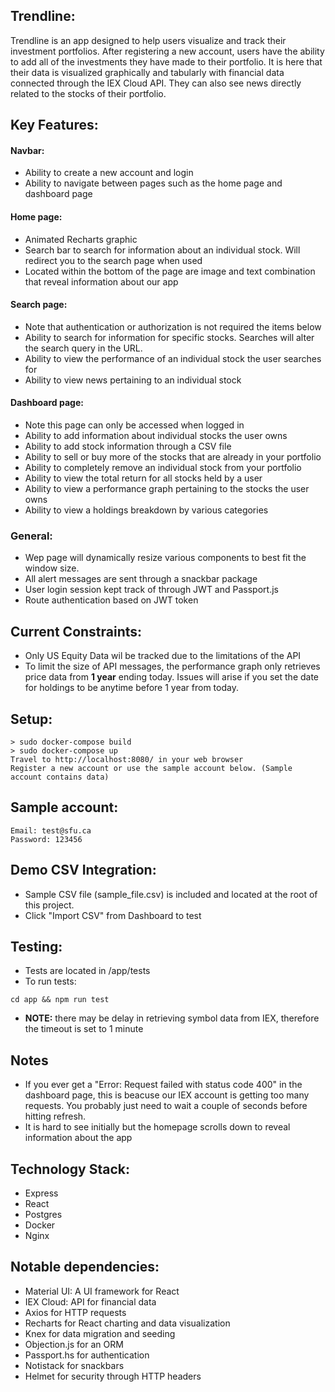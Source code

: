 ## Trendline:
Trendline is an app designed to help users visualize and track their investment portfolios. After registering a new account, users have the ability to
add all of the investments they have made to their portfolio. It is here that their data is visualized graphically and tabularly with financial data connected through the IEX Cloud API. They can also see news directly related to the stocks of their portfolio.

## Key Features:
#### Navbar:
- Ability to create a new account and login
- Ability to navigate between pages such as the home page and dashboard page
#### Home page:
- Animated Recharts graphic
- Search bar to search for information about an individual stock. Will redirect you to the search page when used
- Located within the bottom of the page are image and text combination that reveal information about our app
#### Search page:
- Note that authentication or authorization is not required the items below
- Ability to search for information for specific stocks. Searches will alter the search query in the URL.
- Ability to view the performance of an individual stock the user searches for
- Ability to view news pertaining to an individual stock
#### Dashboard page:
- Note this page can only be accessed when logged in
- Ability to add information about individual stocks the user owns
- Ability to add stock information through a CSV file
- Ability to sell or buy more of the stocks that are already in your portfolio
- Ability to completely remove an individual stock from your portfolio
- Ability to view the total return for all stocks held by a user
- Ability to view a performance graph pertaining to the stocks the user owns
- Ability to view a holdings breakdown by various categories
### General:
- Wep page will dynamically resize various components to best fit the window size.
- All alert messages are sent through a snackbar package
- User login session kept track of through JWT and Passport.js
- Route authentication based on JWT token

## Current Constraints:
- Only US Equity Data wil be tracked due to the limitations of the API
- To limit the size of API messages, the performance graph only retrieves price data from **1 year** ending today. Issues will arise if you set the date for holdings to be anytime before 1 year from today.

## Setup:
    > sudo docker-compose build
    > sudo docker-compose up
    Travel to http://localhost:8080/ in your web browser
    Register a new account or use the sample account below. (Sample account contains data)
    
## Sample account:
    Email: test@sfu.ca
    Password: 123456

## Demo CSV Integration:
- Sample CSV file (sample_file.csv) is included and located at the root of this project. 
- Click "Import CSV" from Dashboard to test

## Testing: 
- Tests are located in /app/tests
- To run tests: 
```
cd app && npm run test 
```
- **NOTE:** there may be delay in retrieving symbol data from IEX, therefore the timeout is set to 1 minute
 
## Notes
- If you ever get a "Error: Request failed with status code 400" in the dashboard page, this is beacuse our IEX account is getting too many requests. You probably just need to wait a couple of seconds before hitting refresh.
- It is hard to see initially but the homepage scrolls down to reveal information about the app

## Technology Stack:
- Express
- React
- Postgres
- Docker
- Nginx

## Notable dependencies:
- Material UI: A UI framework for React
- IEX Cloud: API for financial data
- Axios for HTTP requests
- Recharts for React charting and data visualization
- Knex for data migration and seeding
- Objection.js for an ORM
- Passport.hs for authentication
- Notistack for snackbars
- Helmet for security through HTTP headers
